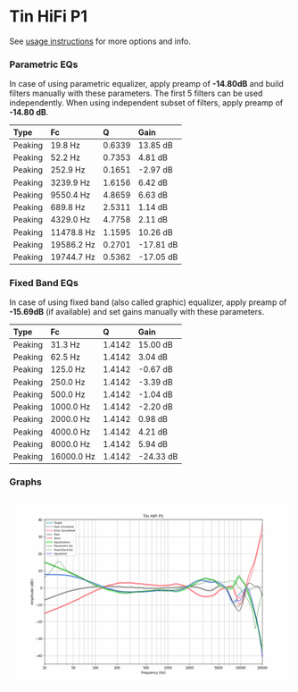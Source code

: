 # Tin HiFi P1
See [usage instructions](https://github.com/jaakkopasanen/AutoEq#usage) for more options and info.

### Parametric EQs
In case of using parametric equalizer, apply preamp of **-14.80dB** and build filters manually
with these parameters. The first 5 filters can be used independently.
When using independent subset of filters, apply preamp of **-14.80 dB**.

| Type    | Fc         |      Q | Gain      |
|:--------|:-----------|:-------|:----------|
| Peaking | 19.8 Hz    | 0.6339 | 13.85 dB  |
| Peaking | 52.2 Hz    | 0.7353 | 4.81 dB   |
| Peaking | 252.9 Hz   | 0.1651 | -2.97 dB  |
| Peaking | 3239.9 Hz  | 1.6156 | 6.42 dB   |
| Peaking | 9550.4 Hz  | 4.8659 | 6.63 dB   |
| Peaking | 689.8 Hz   | 2.5311 | 1.14 dB   |
| Peaking | 4329.0 Hz  | 4.7758 | 2.11 dB   |
| Peaking | 11478.8 Hz | 1.1595 | 10.26 dB  |
| Peaking | 19586.2 Hz | 0.2701 | -17.81 dB |
| Peaking | 19744.7 Hz | 0.5362 | -17.05 dB |

### Fixed Band EQs
In case of using fixed band (also called graphic) equalizer, apply preamp of **-15.69dB**
(if available) and set gains manually with these parameters.

| Type    | Fc         |      Q | Gain      |
|:--------|:-----------|:-------|:----------|
| Peaking | 31.3 Hz    | 1.4142 | 15.00 dB  |
| Peaking | 62.5 Hz    | 1.4142 | 3.04 dB   |
| Peaking | 125.0 Hz   | 1.4142 | -0.67 dB  |
| Peaking | 250.0 Hz   | 1.4142 | -3.39 dB  |
| Peaking | 500.0 Hz   | 1.4142 | -1.04 dB  |
| Peaking | 1000.0 Hz  | 1.4142 | -2.20 dB  |
| Peaking | 2000.0 Hz  | 1.4142 | 0.98 dB   |
| Peaking | 4000.0 Hz  | 1.4142 | 4.21 dB   |
| Peaking | 8000.0 Hz  | 1.4142 | 5.94 dB   |
| Peaking | 16000.0 Hz | 1.4142 | -24.33 dB |

### Graphs
![](./Tin%20HiFi%20P1.png)